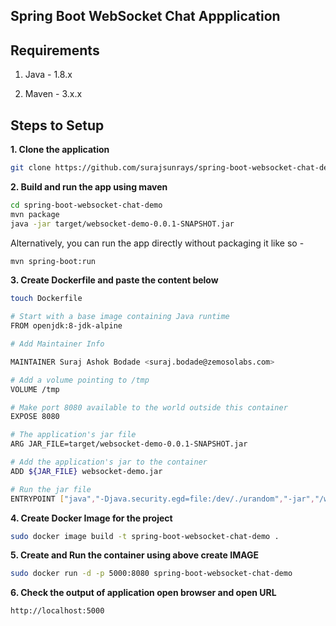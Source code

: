 ## Spring Boot WebSocket Chat Appplication

## Requirements

1. Java - 1.8.x

2. Maven - 3.x.x

## Steps to Setup

**1. Clone the application**

```bash
git clone https://github.com/surajsunrays/spring-boot-websocket-chat-demo.git
```

**2. Build and run the app using maven**

```bash
cd spring-boot-websocket-chat-demo
mvn package
java -jar target/websocket-demo-0.0.1-SNAPSHOT.jar
```

Alternatively, you can run the app directly without packaging it like so -

```bash
mvn spring-boot:run
```
**3. Create Dockerfile and paste the content below**
```bash
touch Dockerfile
```

```bash
# Start with a base image containing Java runtime
FROM openjdk:8-jdk-alpine

# Add Maintainer Info

MAINTAINER Suraj Ashok Bodade <suraj.bodade@zemosolabs.com>

# Add a volume pointing to /tmp
VOLUME /tmp

# Make port 8080 available to the world outside this container
EXPOSE 8080

# The application's jar file
ARG JAR_FILE=target/websocket-demo-0.0.1-SNAPSHOT.jar

# Add the application's jar to the container
ADD ${JAR_FILE} websocket-demo.jar

# Run the jar file 
ENTRYPOINT ["java","-Djava.security.egd=file:/dev/./urandom","-jar","/websocket-demo.jar"]

```
**4. Create Docker Image for the project**
```bash
sudo docker image build -t spring-boot-websocket-chat-demo .
```
**5. Create and Run the container using above create IMAGE**
```bash
sudo docker run -d -p 5000:8080 spring-boot-websocket-chat-demo
```
**6. Check the output of application open browser and open URL**
```URL
http://localhost:5000
```
